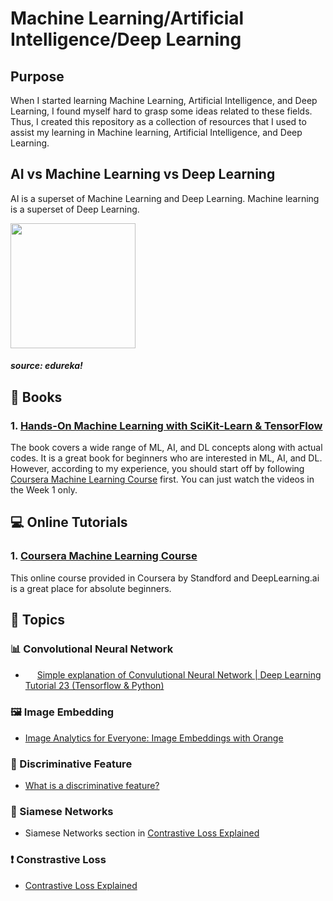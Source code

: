 # Machine Learning/Artificial Intelligence/Deep Learning

## Purpose

When I started learning Machine Learning, Artificial Intelligence, and Deep Learning, I found myself hard to grasp some ideas related to these fields. Thus, I created this repository as a collection of resources that I used to assist my learning in Machine learning, Artificial Intelligence, and Deep Learning.

## AI vs Machine Learning vs Deep Learning

AI is a superset of Machine Learning and Deep Learning.
Machine learning is a superset of Deep Learning.

<img src="https://d1jnx9ba8s6j9r.cloudfront.net/blog/wp-content/uploads/2018/03/AI-vs-ML-vs-Deep-Learning-768x323.png" height="200" />
<h5>source: edureka!</h5>

## 📖 Books

### 1. [Hands-On Machine Learning with SciKit-Learn & TensorFlow](https://www.oreilly.com/library/view/hands-on-machine-learning/9781098125967/)
 
The book covers a wide range of ML, AI, and DL concepts along with actual codes. It is a great book for beginners who are interested in ML, AI, and DL. However, according to my experience, you should start off by following [Coursera Machine Learning Course](https://www.coursera.org/learn/machine-learning/home) first. You can just watch the videos in the Week 1 only.

## 💻 Online Tutorials

### 1. [Coursera Machine Learning Course](https://www.coursera.org/learn/machine-learning/home)

This online course provided in Coursera by Standford and DeepLearning.ai is a great place for absolute beginners.

## 💬 Topics

### 📊 Convolutional Neural Network

- <img src="https://cdn.cdnlogo.com/logos/y/92/youtube.svg" height="15" /> [Simple explanation of Convulutional Neural Network | Deep Learning Tutorial 23 (Tensorflow & Python)](https://youtu.be/zfiSAzpy9NM)

### 🖼️ Image Embedding

- [Image Analytics for Everyone: Image Embeddings with Orange](https://towardsdatascience.com/image-analytics-for-everyone-image-embeddings-with-orange-7f0b91fa2ca2)

### 👀 Discriminative Feature

- [What is a discriminative feature?](https://stats.stackexchange.com/questions/489361/what-is-a-discriminative-feature)

### 👥 Siamese Networks

- Siamese Networks section in [Contrastive Loss Explained](https://towardsdatascience.com/contrastive-loss-explaned-159f2d4a87ec)

### ❗ Constrastive Loss

- [Contrastive Loss Explained](https://towardsdatascience.com/contrastive-loss-explaned-159f2d4a87ec)



